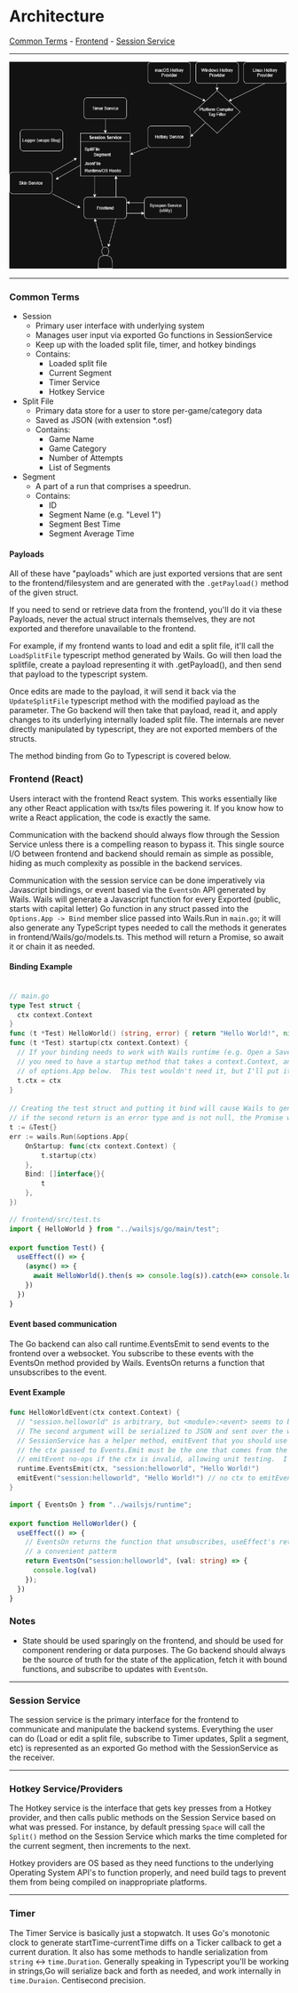 # Architecture

[Common Terms](#common-terms) - [Frontend](#frontend-react) - [Session Service](#session-service)

---

<img width="500" src="images/osa.png" alt="architecture" />

---

### Common Terms
* Session
  * Primary user interface with underlying system
  * Manages user input via exported Go functions in SessionService
  * Keep up with the loaded split file, timer, and hotkey bindings
  * Contains:
    * Loaded split file
    * Current Segment
    * Timer Service
    * Hotkey Service
* Split File
  * Primary data store for a user to store per-game/category data
  * Saved as JSON (with extension *.osf)
  * Contains:
    * Game Name
    * Game Category
    * Number of Attempts
    * List of Segments
* Segment
  * A part of a run that comprises a speedrun.
  * Contains:
    * ID 
    * Segment Name (e.g. "Level 1")
    * Segment Best Time
    * Segment Average Time

#### Payloads
All of these have "payloads" which are just exported versions that are sent to the
frontend/filesystem and are generated with the `.getPayload()` method of the given struct.

If you need to send or retrieve data from the frontend, you'll do it via these Payloads, never the actual struct internals themselves,
they are not exported and therefore unavailable to the frontend.

For example, if my frontend wants to load and edit a split file, it'll call the `LoadSplitFile`
typescript method generated by Wails. Go will then load the splitfile, create a payload representing it with .getPayload(),
and then send that payload to the typescript system.

Once edits are made to the payload, it will send it back via the `UpdateSplitFile` typescript method
with the modified payload as the parameter.  The Go backend will then take that payload, read it, and apply
changes to its underlying internally loaded split file.  The internals are never directly manipulated by
typescript, they are not exported members of the structs.

The method binding from Go to Typescript is covered below.

### Frontend (React)
Users interact with the frontend React system.  This works essentially like any other React application with tsx/ts files powering it.
If you know how to write a React application, the code is exactly the same.

Communication with the backend should always flow through the Session Service unless there is a compelling reason to bypass it.  This single source
I/O between frontend and backend should remain as simple as possible, hiding as much complexity as possible in the backend services.

Communication with the session service can be done imperatively via Javascript bindings, or event based via the `EventsOn` API generated by Wails.
Wails will generate a Javascript function for every Exported (public, starts with capital letter) Go function in any struct passed into the 
`Options.App -> Bind` member slice passed into Wails.Run in `main.go`; it will also generate any TypeScript types needed to call the methods 
it generates in frontend/Wails/go/models.ts.  This method will return a Promise<Go Return Type>, so await it or chain it as needed.    

#### Binding Example
```go

// main.go
type Test struct {
  ctx context.Context
}
func (t *Test) HelloWorld() (string, error) { return "Hello World!", nil }
func (t *Test) startup(ctx context.Context) {
  // If your binding needs to work with Wails runtime (e.g. Open a Save File Dialog)
  // you need to have a startup method that takes a context.Context, and call it in the OnStartup
  // of options.App below.  This test wouldn't need it, but I'll put it here for completeness sake
  t.ctx = ctx
}

// Creating the test struct and putting it bind will cause Wails to generate a typescript function HelloWorld that returns Promise<string>
// if the second return is an error type and is not null, the Promise will fail and you can catch it with .catch() on the javascript side
t := &Test{}
err := wails.Run(&options.App{
    OnStartup: func(ctx context.Context) {
        t.startup(ctx)
    },
    Bind: []interface{}{
        t
    },
})

```
```typescript
// frontend/src/test.ts
import { HelloWorld } from "../wailsjs/go/main/test";

export function Test() {
  useEffect(() => {
    (async() => {
      await HelloWorld().then(s => console.log(s)).catch(e=> console.log(e));
    })
  })
}
```
#### Event based communication
The Go backend can also call runtime.EventsEmit to send events to the frontend over a websocket.  You subscribe to these events with the EventsOn method
provided by Wails.  EventsOn returns a function that unsubscribes to the event.

#### Event Example
```go
func HelloWorldEvent(ctx context.Context) {
  // "session.helloworld" is arbitrary, but <module>:<event> seems to be a standard practice.
  // The second argument will be serialized to JSON and sent over the websocket.
  // SessionService has a helper method, emitEvent that you should use that wraps runtime.EventsEmit.  This is for testing purposes:
  // the ctx passed to Events.Emit must be the one that comes from the App.Startup callback back in main.
  // emitEvent no-ops if the ctx is invalid, allowing unit testing.  I'll show both here for completeness.
  runtime.EventsEmit(ctx, "session:helloworld", "Hello World!")
  emitEvent("session:helloworld", "Hello World!") // no ctx to emitEvent, it'll get it from the SessionService struct
}
```
```typescript
import { EventsOn } from "../wailsjs/runtime";

export function HelloWorlder() {
  useEffect(() => {
    // EventsOn returns the function that unsubscribes, useEffect's return is a function that is run on cleanup/dismount, so this is
    // a convenient patterm
    return EventsOn("session:helloworld", (val: string) => {
      console.log(val)
    });
  })
}
```

### Notes
* State should be used sparingly on the frontend, and should be used for component rendering
or data purposes.  The Go backend should always be the source of truth for the state of the application, fetch it
with bound functions, and subscribe to updates with `EventsOn`.

---
### Session Service
The session service is the primary interface for the frontend to communicate and manipulate the backend systems.
Everything the user can do (Load or edit a split file, subscribe to Timer updates, Split a segment, etc) is represented as an
exported Go method with the SessionService as the receiver.

---
### Hotkey Service/Providers
The Hotkey service is the interface that gets key presses from a Hotkey provider, and then calls public methods on the
Session Service based on what was pressed.  For instance, by default pressing `Space` will call the `Split()` method on the Session Service
which marks the time completed for the current segment, then increments to the next.

Hotkey providers are OS based as they need functions to the underlying Operating System API's to function properly,
and need build tags to prevent them from being compiled on inappropriate platforms.

---
### Timer
The Timer Service is basically just a stopwatch.  It uses Go's monotonic clock to generate startTime-currentTime diffs on a Ticker callback
to get a current duration.  It also has some methods to handle serialization from `string` <-> `time.Duration`.  Generally speaking in Typescript
you'll be working in strings,Go will serialize back and forth as needed, and work internally in `time.Duraion`.  Centisecond precision.
